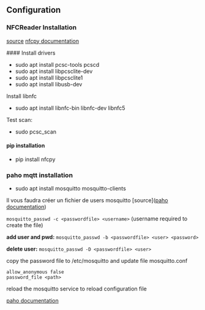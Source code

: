 ## Configuration

### NFCReader Installation

[source](http://tvaira.free.fr/rfid/tutoriel-nfc-acr122u.pdf)
[nfcpy documentation](https://nfcpy.readthedocs.io/en/latest/examples/sense.html)

#### Install drivers

* sudo apt install pcsc-tools pcscd
* sudo apt install libpcsclite-dev
* sudo apt install libpcsclite1
* sudo apt install libusb-dev

Install libnfc

* sudo apt install libnfc-bin libnfc-dev libnfc5

Test scan:

* sudo pcsc_scan

#### pip installation
* pip install nfcpy


### paho mqtt installation

* sudo apt install mosquitto mosquitto-clients

Il vous faudra créer un fichier de users mosquitto
[source]([paho documentation](https://pypi.org/project/paho-mqtt/))


`mosquitto_passwd -c <passwordfile> <username>` (username required to create the file)

**add user and pwd:** `mosquitto_passwd -b <passwordfile> <user> <password>`

**delete user:** `mosquitto_passwd -D <passwordfile> <user>`

copy the password file to /etc/mosquitto and update file mosquitto.conf

```
allow_anonymous false
password_file <path>
```

reload the mosquitto service to reload configuration file


[paho documentation](https://pypi.org/project/paho-mqtt/)
